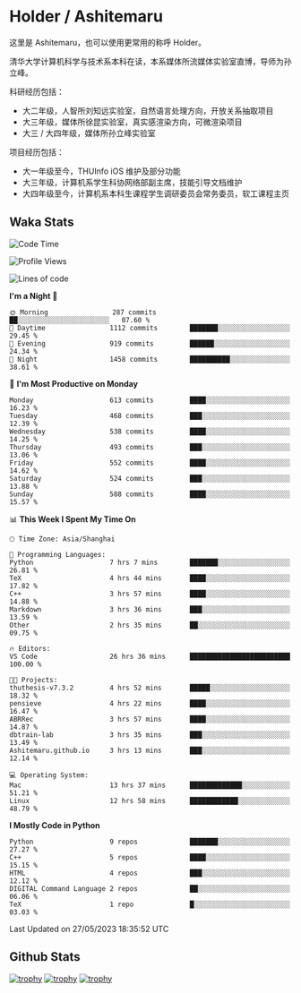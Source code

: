 # Holder / Ashitemaru

这里是 Ashitemaru，也可以使用更常用的称呼 Holder。

清华大学计算机科学与技术系本科在读，本系媒体所流媒体实验室直博，导师为孙立峰。

科研经历包括：

- 大二年级，人智所刘知远实验室，自然语言处理方向，开放关系抽取项目
- 大三年级，媒体所徐昆实验室，真实感渲染方向，可微渲染项目
- 大三 / 大四年级，媒体所孙立峰实验室

项目经历包括：

- 大一年级至今，THUInfo iOS 维护及部分功能
- 大三年级，计算机系学生科协网络部副主席，技能引导文档维护
- 大四年级至今，计算机系本科生课程学生调研委员会常务委员，软工课程主页

## Waka Stats

<!--START_SECTION:waka-->
![Code Time](http://img.shields.io/badge/Code%20Time-879%20hrs%2040%20mins-blue)

![Profile Views](http://img.shields.io/badge/Profile%20Views-1-blue)

![Lines of code](https://img.shields.io/badge/From%20Hello%20World%20I%27ve%20Written-2.3%20million%20lines%20of%20code-blue)

**I'm a Night 🦉** 

```text
🌞 Morning                287 commits         ██░░░░░░░░░░░░░░░░░░░░░░░   07.60 % 
🌆 Daytime                1112 commits        ███████░░░░░░░░░░░░░░░░░░   29.45 % 
🌃 Evening                919 commits         ██████░░░░░░░░░░░░░░░░░░░   24.34 % 
🌙 Night                  1458 commits        ██████████░░░░░░░░░░░░░░░   38.61 % 
```
📅 **I'm Most Productive on Monday** 

```text
Monday                   613 commits         ████░░░░░░░░░░░░░░░░░░░░░   16.23 % 
Tuesday                  468 commits         ███░░░░░░░░░░░░░░░░░░░░░░   12.39 % 
Wednesday                538 commits         ████░░░░░░░░░░░░░░░░░░░░░   14.25 % 
Thursday                 493 commits         ███░░░░░░░░░░░░░░░░░░░░░░   13.06 % 
Friday                   552 commits         ████░░░░░░░░░░░░░░░░░░░░░   14.62 % 
Saturday                 524 commits         ███░░░░░░░░░░░░░░░░░░░░░░   13.88 % 
Sunday                   588 commits         ████░░░░░░░░░░░░░░░░░░░░░   15.57 % 
```


📊 **This Week I Spent My Time On** 

```text
🕑︎ Time Zone: Asia/Shanghai

💬 Programming Languages: 
Python                   7 hrs 7 mins        ███████░░░░░░░░░░░░░░░░░░   26.81 % 
TeX                      4 hrs 44 mins       ████░░░░░░░░░░░░░░░░░░░░░   17.82 % 
C++                      3 hrs 57 mins       ████░░░░░░░░░░░░░░░░░░░░░   14.88 % 
Markdown                 3 hrs 36 mins       ███░░░░░░░░░░░░░░░░░░░░░░   13.59 % 
Other                    2 hrs 35 mins       ██░░░░░░░░░░░░░░░░░░░░░░░   09.75 % 

🔥 Editors: 
VS Code                  26 hrs 36 mins      █████████████████████████   100.00 % 

🐱‍💻 Projects: 
thuthesis-v7.3.2         4 hrs 52 mins       █████░░░░░░░░░░░░░░░░░░░░   18.32 % 
pensieve                 4 hrs 22 mins       ████░░░░░░░░░░░░░░░░░░░░░   16.47 % 
ABRRec                   3 hrs 57 mins       ████░░░░░░░░░░░░░░░░░░░░░   14.87 % 
dbtrain-lab              3 hrs 35 mins       ███░░░░░░░░░░░░░░░░░░░░░░   13.49 % 
Ashitemaru.github.io     3 hrs 13 mins       ███░░░░░░░░░░░░░░░░░░░░░░   12.14 % 

💻 Operating System: 
Mac                      13 hrs 37 mins      █████████████░░░░░░░░░░░░   51.21 % 
Linux                    12 hrs 58 mins      ████████████░░░░░░░░░░░░░   48.79 % 
```

**I Mostly Code in Python** 

```text
Python                   9 repos             ███████░░░░░░░░░░░░░░░░░░   27.27 % 
C++                      5 repos             ████░░░░░░░░░░░░░░░░░░░░░   15.15 % 
HTML                     4 repos             ███░░░░░░░░░░░░░░░░░░░░░░   12.12 % 
DIGITAL Command Language 2 repos             ██░░░░░░░░░░░░░░░░░░░░░░░   06.06 % 
TeX                      1 repo              █░░░░░░░░░░░░░░░░░░░░░░░░   03.03 % 
```




 Last Updated on 27/05/2023 18:35:52 UTC
<!--END_SECTION:waka-->

## Github Stats

[![trophy](https://github-profile-trophy.vercel.app/?username=Ashitemaru&column=7)](https://github.com/Ashitemaru)
[![trophy](https://github-readme-stats.vercel.app/api?username=Ashitemaru&show_icons=true&include_all_commits=true)](https://github.com/Ashitemaru)
[![trophy](https://github-readme-stats.vercel.app/api/top-langs/?username=Ashitemaru&layout=compact)](https://github.com/Ashitemaru)

<!--
**Ashitemaru/Ashitemaru** is a ✨ _special_ ✨ repository because its `README.md` (this file) appears on your GitHub profile.

Here are some ideas to get you started:

- 🔭 I’m currently working on ...
- 🌱 I’m currently learning ...
- 👯 I’m looking to collaborate on ...
- 🤔 I’m looking for help with ...
- 💬 Ask me about ...
- 📫 How to reach me: ...
- 😄 Pronouns: ...
- ⚡ Fun fact: ...
-->

